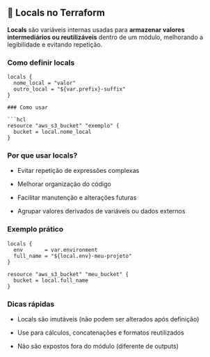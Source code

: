 ## 📍 Locals no Terraform

**Locals** são variáveis internas usadas para **armazenar valores intermediários ou reutilizáveis** dentro de um módulo, melhorando a legibilidade e evitando repetição.

### Como definir locals

````hcl
locals {
  nome_local = "valor"
  outro_local = "${var.prefix}-suffix"
}

### Como usar

```hcl
resource "aws_s3_bucket" "exemplo" {
  bucket = local.nome_local
}
````

### Por que usar locals?

- Evitar repetição de expressões complexas

- Melhorar organização do código

- Facilitar manutenção e alterações futuras

- Agrupar valores derivados de variáveis ou dados externos

### Exemplo prático

```hcl
locals {
  env       = var.environment
  full_name = "${local.env}-meu-projeto"
}

resource "aws_s3_bucket" "meu_bucket" {
  bucket = local.full_name
}
```

### Dicas rápidas

- Locals são imutáveis (não podem ser alterados após definição)

- Use para cálculos, concatenações e formatos reutilizados

- Não são expostos fora do módulo (diferente de outputs)
